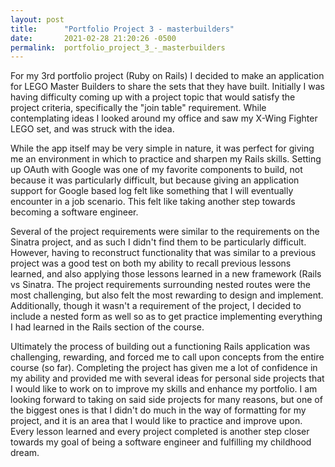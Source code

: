 ```yaml
---
layout: post
title:      "Portfolio Project 3 - masterbuilders"
date:       2021-02-28 21:20:26 -0500
permalink:  portfolio_project_3_-_masterbuilders
---
```



For my 3rd portfolio project (Ruby on Rails) I decided to make an application for LEGO Master Builders to share the sets that they have built. Initially I was having difficulty coming up with a project topic that would satisfy the project criteria, specifically the "join table" requirement. While contemplating ideas I looked around my office and saw my X-Wing Fighter LEGO set, and was struck with the idea. 

While the app itself may be very simple in nature, it was perfect for giving me an environment in which to practice and sharpen my Rails skills. Setting up OAuth with Google was one of my favorite components to build, not because it was particularly difficult, but because giving an application support for Google based log felt like something that I will eventually encounter in a job scenario. This felt like taking another step towards becoming a software engineer.

Several of the project requirements were similar to the requirements on the Sinatra project, and as such I didn't find them to be particularly difficult. However, having to reconstruct functionality that was similar to a previous project was a good test on both my ability to recall previous lessons learned, and also applying those lessons learned in a new framework (Rails vs Sinatra. The project requirements surrounding nested routes were the most challenging, but also felt the most rewarding to design and implement. Additionally, though it wasn't a requirement of the project, I decided to include a nested form as well so as to get practice implementing everything I had learned in the Rails section of the course. 

Ultimately the process of building out a functioning Rails application was challenging, rewarding, and forced me to call upon concepts from the entire course (so far). Completing the project has given me a lot of confidence in my ability and provided me with several ideas for personal side projects that I would like to work on to improve my skills and enhance my portfolio. I am looking forward to taking on said side projects for many reasons, but one of the biggest ones is that I didn't do much in the way of formatting for my project, and it is an area that I would like to practice and improve upon. Every lesson learned and every project completed is another step closer towards my goal of being a software engineer and fulfilling my childhood dream.


